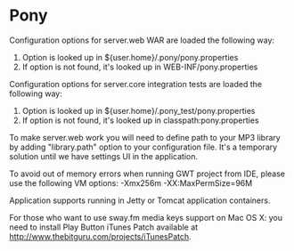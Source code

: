 Pony
====

Configuration options for server.web WAR are loaded the following way:

1. Option is looked up in ${user.home}/.pony/pony.properties
2. If option is not found, it's looked up in WEB-INF/pony.properties

Configuration options for server.core integration tests are loaded the following way:

1. Option is looked up in ${user.home}/.pony\_test/pony.properties
2. If option is not found, it's looked up in classpath:pony.properties

To make server.web work you will need to define path to your MP3 library by adding "library.path" option to your configuration file. It's a temporary solution until we have settings UI in the application.

To avoid out of memory errors when running GWT project from IDE, please use the following VM options: -Xmx256m -XX:MaxPermSize=96M

Application supports running in Jetty or Tomcat application containers.

For those who want to use sway.fm media keys support on Mac OS X: you need to install Play Button iTunes Patch available at http://www.thebitguru.com/projects/iTunesPatch.
